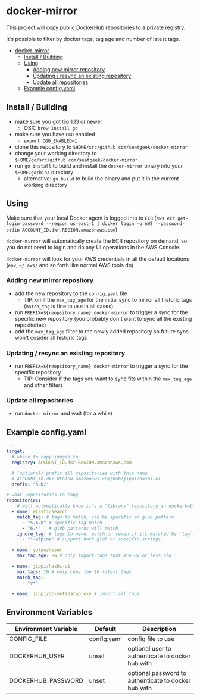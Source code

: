 # docker-mirror

This project will copy public DockerHub repositories to a private registry.

It's possible to filter by docker tags, tag age and number of latest tags.

<!-- TOC -->

- [docker-mirror](#docker-mirror)
    - [Install / Building](#install-building)
    - [Using](#using)
        - [Adding new mirror repository](#adding-new-mirror-repository)
        - [Updating / resync an existing repository](#updating-resync-an-existing-repository)
        - [Update all repositories](#update-all-repositories)
    - [Example config.yaml](#example-configyaml)

<!-- /TOC -->

## Install / Building

- make sure you got Go 1.13 or newer
  - OSX: `brew install go`
- make sure you have `CGO` enabled
  - `export CGO_ENABLED=1`
- clone this repository to `$HOME/src/github.com/seatgeek/docker-mirror`
- change your working directory to `$HOME/go/src/github.com/seatgeek/docker-mirror`
- run `go install` to build and install the `docker-mirror` binary into your `$HOME/go/bin/` directory
  - alternative: `go build` to build the binary and put it in the current working directory

## Using

Make sure that your local Docker agent is logged into to `ECR` (`aws ecr get-login-password --region us-east-1 | docker login -u AWS --password-stdin ACCOUNT_ID.dkr.REGION.amazonaws.com`)

`docker-mirror` will automatically create the ECR repository on demand, so you do not need to login and do any UI operations in the AWS Console.

`docker-mirror` will look for your AWS credentials in all the default locations (`env`, `~/.aws/` and so forth like normal AWS tools do)

### Adding new mirror repository

- add the new repository to the `config.yaml` file
  - TIP: omit the `max_tag_age` for the initial sync to mirror all historic tags (`match_tag` is fine to use in all cases)
- run `PREFIX=${reopsitory_name} docker-mirror` to trigger a sync for the specific new repository (you probably don't want to sync all the existing repositories)
- add the `max_tag_age` filter to the newly added repository so future syns won't cosider all historic tags

### Updating / resync an existing repository

- run `PREFIX=${reopsitory_name} docker-mirror` to trigger a sync for the specific repository
  - TIP: Consider if the tags you want to sync fits within the `max_tag_age` and other filters

### Update all repositories

- run `docker-mirror` and wait (for a while)

## Example config.yaml

```yml
---
target:
  # where to copy images to
  registry: ACCOUNT_ID.dkr.REGION.amazonaws.com

  # (optional) prefix all repositories with this name
  # ACCOUNT_ID.dkr.REGION.amazonaws.com/hub/jippi/hashi-ui
  prefix: "hub/"

# what repositories to copy
repositories:
    # will automatically know it's a "library" repository in dockerhub
  - name: elasticsearch
    match_tag: # tags to match, can be specific or glob pattern
      - "5.6.8" # specific tag match
      - "6.*"   # glob patterns will match
    ignore_tag: # tags to never match on (even if its matched by `tag`)
      - "*-alpine" # support both glob or specific strings

  - name: yotpo/resec
    max_tag_age: 8w # only import tags that are 8w or less old

  - name: jippi/hashi-ui
    max_tags: 10 # only copy the 10 latest tags
    match_tag:
      - "v*"

  - name: jippi/go-metadataproxy # import all tags
```

## Environment Variables

Environment Variable  |  Default       | Description
----------------------| ---------------| -------------------------------------------------
CONFIG_FILE           | config.yaml    | config file to use
DOCKERHUB_USER        | unset          | optional user to authenticate to docker hub with
DOCKERHUB_PASSWORD    | unset          | optional password to authenticate to docker hub with
